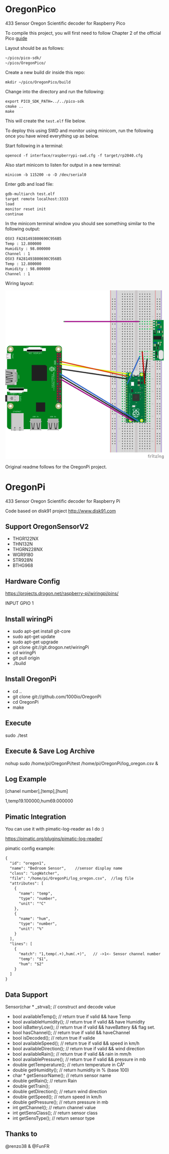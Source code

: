 OregonPico
=========
433 Sensor Oregon Scientific decoder for Raspberry Pico

To compile this project, you will first need to follow Chapter 2 of the official Pico [guide](https://datasheets.raspberrypi.org/pico/getting-started-with-pico.pdf)

Layout should be as follows:
```
~/pico/pico-sdk/
~/pico/OregonPico/
```

Create a new build dir inside this repo:
```
mkdir ~/pico/OregonPico/build
```

Change into the directory and run the following:

```
export PICO_SDK_PATH=../../pico-sdk
cmake ..
make
```

This will create the `test.elf` file below.

To deploy this using SWD and monitor using minicom, run the following once you have wired everything up as below.

Start following in a terminal:
```
openocd -f interface/raspberrypi-swd.cfg -f target/rp2040.cfg
```

Also start minicom to listen for output in a new terminal:
```
minicom -b 115200 -o -D /dev/serial0
```

Enter gdb and load file:
```
gdb-multiarch test.elf
target remote localhost:3333
load
monitor reset init
continue
```

In the minicom terminal window you should see something similar to the following output:
```
OSV3 FA281493800690C956B5
Temp : 12.800000
Humidity : 98.000000
Channel : 1
OSV3 FA281493800690C956B5
Temp : 12.800000
Humidity : 98.000000
Channel : 1
```

Wiring layout:


![wiring layout](oregonpico.png)



Original readme follows for the OregonPi project.


OregonPi
========

433 Sensor Oregon Scientific decoder for Raspberry Pi

Code based on disk91 project http://www.disk91.com

Support OregonSensorV2
----------------------

 - THGR122NX
 - THN132N
 - THGRN228NX
 - WGR9180
 - STR928N
 - BTHG968

Hardware Config
---------------

https://projects.drogon.net/raspberry-pi/wiringpi/pins/

INPUT GPIO 1

Install wiringPi
----------------

 - sudo apt-get install git-core
 - sudo apt-get update
 - sudo apt-get upgrade
 - git clone git://git.drogon.net/wiringPi
 - cd wiringPi
 - git pull origin
 - ./build

Install OregonPi
----------------

 - cd ..
 - git clone git://github.com/1000io/OregonPi
 - cd OregonPi
 - make

Execute
-------

sudo ./test

Execute & Save Log Archive
--------------------------

nohup sudo /home/pi/OregonPi/test /home/pi/OregonPi/log_oregon.csv &

Log Example
-----------

[chanel number],[temp],[hum]

1,temp19.100000,hum69.000000

Pimatic Integration
-------------------

You can use it with pimatic-log-reader as I do :)

https://pimatic.org/plugins/pimatic-log-reader/

pimatic config example:

    {
      "id": "oregon1",
      "name": "Bedroom Sensor",    //sensor display name
      "class": "LogWatcher",
      "file": "/home/pi/OregonPi/log_oregon.csv",  //log file
      "attributes": [
        {
          "name": "temp",
          "type": "number",
          "unit": "°C"
        },
        {
          "name": "hum",
          "type": "number",
          "unit": "%"
        }
      ],
      "lines": [
        {
          "match": "1,temp(.+),hum(.+)",   // ->1<- Sensor channel number
          "temp": "$1",
          "hum": "$2"
        }
      ]
    }

Data Support
------------

Sensor(char * _strval); // construct and decode value

 - bool availableTemp(); // return true if valid && have Temp
 - bool availableHumidity(); // return true if valid && have Humidity
 - bool isBatteryLow(); // return true if valid && haveBattery && flag set.
 - bool hasChannel(); // return true if valid && haveChannel
 - bool isDecoded(); // return true if valide
 - bool availableSpeed(); // return true if valid && speed in km/h
 - bool availableDirection(); // return true if valid && wind direction
 - bool availableRain(); // return true if valid && rain in mm/h
 - bool availablePressure(); // return true if valid && pressure in mb
 - double getTemperature(); // return temperature in CÂ°
 - double getHumidity(); // return humidity in % (base 100)
 - char * getSensorName(); // return sensor name
 - double getRain(); // return Rain
 - double getTrain();
 - double getDirection(); // return wind direction
 - double getSpeed(); // return speed in km/h
 - double getPressure(); // return pressure in mb
 - int getChannel(); // return channel value
 - int getSensClass(); // return sensor class
 - int getSensType(); // return sensor type

Thanks to
---------

@renzo38 & @FunFR


